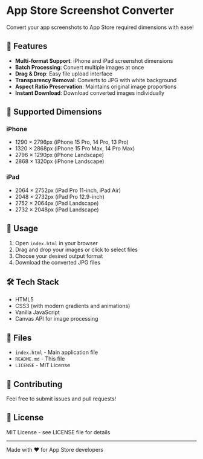 # App Store Screenshot Converter

Convert your app screenshots to App Store required dimensions with ease!

## 🎯 Features

- **Multi-format Support**: iPhone and iPad screenshot dimensions
- **Batch Processing**: Convert multiple images at once
- **Drag & Drop**: Easy file upload interface
- **Transparency Removal**: Converts to JPG with white background
- **Aspect Ratio Preservation**: Maintains original image proportions
- **Instant Download**: Download converted images individually

## 📱 Supported Dimensions

### iPhone
- 1290 × 2796px (iPhone 15 Pro, 14 Pro, 13 Pro)
- 1320 × 2868px (iPhone 15 Pro Max, 14 Pro Max)
- 2796 × 1290px (iPhone Landscape)
- 2868 × 1320px (iPhone Landscape)

### iPad
- 2064 × 2752px (iPad Pro 11-inch, iPad Air)
- 2048 × 2732px (iPad Pro 12.9-inch)
- 2752 × 2064px (iPad Landscape)
- 2732 × 2048px (iPad Landscape)

## 🚀 Usage

1. Open `index.html` in your browser
2. Drag and drop your images or click to select files
3. Choose your desired output format
4. Download the converted JPG files

## 🛠 Tech Stack

- HTML5
- CSS3 (with modern gradients and animations)
- Vanilla JavaScript
- Canvas API for image processing

## 📄 Files

- `index.html` - Main application file
- `README.md` - This file
- `LICENSE` - MIT License

## 🤝 Contributing

Feel free to submit issues and pull requests!

## 📝 License

MIT License - see LICENSE file for details

---

Made with ❤️ for App Store developers